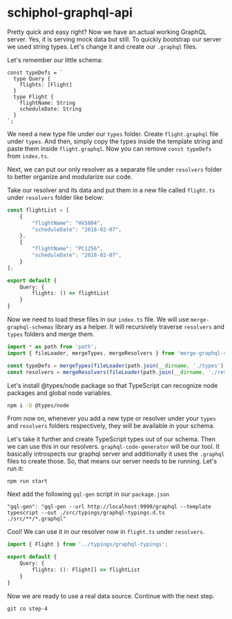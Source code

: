 # schiphol-graphql-api
Pretty quick and easy right? Now we have an actual working GraphQL server.
Yes, it is serving mock data but still. To quickly bootstrap our server we
used string types. Let's change it and create our `.graphql` files.

Let's remember our little schema:

```ecmascript 6
const typeDefs = `
  type Query { 
    flights: [Flight] 
  }
  type Flight { 
    flightName: String
    scheduleDate: String 
  }
`;
```

We need a new type file under our `types` folder. Create `flight.graphql` file under 
`types`. And then, simply copy the types inside the template string and paste them inside
`flight.graphql`. Now you can remove `const typeDefs` from `index.ts`.

Next, we can put our only resolver as a separate file under `resolvers` folder to better
organize and modularize our code.

Take our resolver and its data and put them in a new file called `flight.ts` under
`resolvers` folder like below:

```typescript
const flightList = [
    {
        "flightName": "HV5804",
        "scheduleDate": "2018-02-07",
    },
    {
        "flightName": "PC1256",
        "scheduleDate": "2018-02-07",
    }
];

export default {
    Query: { 
        flights: () => flightList 
    }
}
```

Now we need to load these files in our `index.ts` file. We will use 
`merge-graphql-schemas` library as a helper. It will recursively traverse
`resolvers` and `types` folders and merge them.

```typescript
import * as path from 'path';
import { fileLoader, mergeTypes, mergeResolvers } from 'merge-graphql-schemas';

const typeDefs = mergeTypes(fileLoader(path.join(__dirname, './types'), { recursive: true }));
const resolvers = mergeResolvers(fileLoader(path.join(__dirname, './resolvers'), { recursive: true }));
```

Let's install @types/node package so that TypeScript can recognize node packages and global node variables.

```bash
npm i -D @types/node
```

From now on, whenever you add a new type or resolver under your `types` and `resolvers` 
folders respectively, they will be available in your schema. 

Let's take it further and create TypeScript types out of our schema. Then we can use this in
our resolvers. `graphql-code-generator` will be our tool. It basically introspects our graphql
server and additionally it uses the `.graphql` files to create those. So, that means our server
needs to be running. Let's run it:

`npm run start`

Next add the following `gql-gen` script in our `package.json`

`"gql-gen": "gql-gen --url http://localhost:9999/graphql --template typescript --out ./src/typings/graphql-typings.d.ts ./src/**/*.graphql"`

Cool! We can use it in our resolver now in `flight.ts` under `resolvers`.

```typescript
import { Flight } from '../typings/graphql-typings';

export default {
    Query: { 
        flights: (): Flight[] => flightList
    }
}
```

Now we are ready to use a real data source. Continue with the next step.

`git co step-4`
